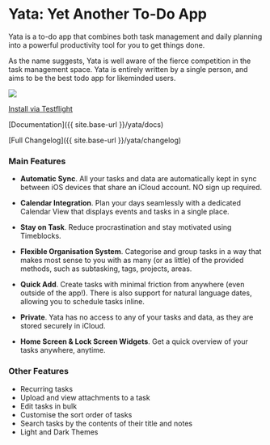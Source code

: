 # Yata: Yet Another To-Do App

Yata is a to-do app that combines both task management and daily planning into a powerful productivity tool for you to get things done.

As the name suggests, Yata is well aware of the fierce competition in the task management space. Yata is entirely written by a single person, and aims to be the best todo app for likeminded users. 

<img src="https://beetee17.github.io/docs/assets/Yata/images/Yata2Screenshot.png">

[Install via Testflight](https://testflight.apple.com/join/pGhH4eRP)  

[Documentation]({{ site.base-url }}/yata/docs)

[Full Changelog]({{ site.base-url }}/yata/changelog)

### Main Features
- **Automatic Sync**. All your tasks and data are automatically kept in sync between iOS devices that share an iCloud account. NO sign up required. 

- **Calendar Integration**. Plan your days seamlessly with a dedicated Calendar View that displays events and tasks in a single place. 

- **Stay on Task**. Reduce procrastination and stay motivated using Timeblocks.

- **Flexible Organisation System**. Categorise and group tasks in a way that makes most sense to you with as many (or as little) of the provided methods, such as subtasking, tags, projects, areas.

- **Quick Add**. Create tasks with minimal friction from anywhere (even outside of the app!). There is also support for natural language dates, allowing you to schedule tasks inline.

- **Private**. Yata has no access to any of your tasks and data, as they are stored securely in iCloud.

- **Home Screen & Lock Screen Widgets**. Get a quick overview of your tasks anywhere, anytime. 


### Other Features
- Recurring tasks
- Upload and view attachments to a task
- Edit tasks in bulk
- Customise the sort order of tasks
- Search tasks by the contents of their title and notes
- Light and Dark Themes

